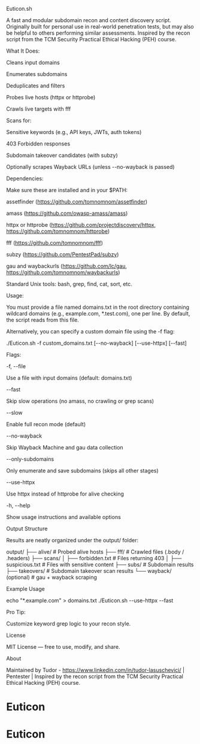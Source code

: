 Euticon.sh

A fast and modular subdomain recon and content discovery script. Originally built for personal use in real-world penetration tests, but may also be helpful to others performing similar assessments. Inspired by the recon script from the TCM Security Practical Ethical Hacking (PEH) course.

What It Does:

Cleans input domains

Enumerates subdomains

Deduplicates and filters

Probes live hosts (httpx or httprobe)

Crawls live targets with fff

Scans for:

Sensitive keywords (e.g., API keys, JWTs, auth tokens)

403 Forbidden responses

Subdomain takeover candidates (with subzy)

Optionally scrapes Wayback URLs (unless --no-wayback is passed)

Dependencies:

Make sure these are installed and in your $PATH:

assetfinder (https://github.com/tomnomnom/assetfinder)

amass (https://github.com/owasp-amass/amass)

httpx or httprobe (https://github.com/projectdiscovery/httpx, https://github.com/tomnomnom/httprobe)

fff (https://github.com/tomnomnom/fff)

subzy (https://github.com/PentestPad/subzy)

gau and waybackurls (https://github.com/lc/gau, https://github.com/tomnomnom/waybackurls)

Standard Unix tools: bash, grep, find, cat, sort, etc.

Usage:

You must provide a file named domains.txt in the root directory containing wildcard domains (e.g., example.com, *.test.com), one per line. By default, the script reads from this file.

Alternatively, you can specify a custom domain file using the -f flag:

./Euticon.sh -f custom_domains.txt [--no-wayback] [--use-httpx] [--fast]

Flags:

-f, --file

Use a file with input domains (default: domains.txt)

--fast

Skip slow operations (no amass, no crawling or grep scans)

--slow

Enable full recon mode (default)

--no-wayback

Skip Wayback Machine and gau data collection

--only-subdomains

Only enumerate and save subdomains (skips all other stages)

--use-httpx

Use httpx instead of httprobe for alive checking

-h, --help

Show usage instructions and available options

Output Structure

Results are neatly organized under the output/ folder:

output/
├── alive/                   # Probed alive hosts
├── fff/                     # Crawled files (.body / .headers)
├── scans/
│   ├── forbidden.txt        # Files returning 403
│   ├── suspicious.txt       # Files with sensitive content
├── subs/                    # Subdomain results
├── takeovers/              # Subdomain takeover scan results
└── wayback/ (optional)     # gau + wayback scraping

Example Usage

echo "*.example.com" > domains.txt
./Euticon.sh --use-httpx --fast

Pro Tip:

Customize keyword grep logic to your recon style.

License

MIT License — free to use, modify, and share.

About

Maintained by Tudor - https://www.linkedin.com/in/tudor-lasuschevici/ | Pentester | Inspired by the recon script from the TCM Security Practical Ethical Hacking (PEH) course.
# Euticon
# Euticon
